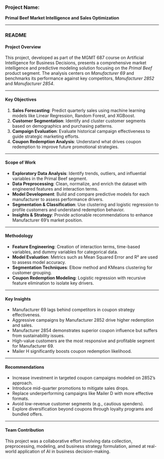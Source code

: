 
### **Project Name:**

**Primal Beef Market Intelligence and Sales Optimization**

---

### **README**

#### **Project Overview**

This project, developed as part of the MGMT 687 course on Artificial Intelligence for Business Decisions, presents a comprehensive market intelligence and predictive modeling solution focusing on the *Primal Beef* product segment. The analysis centers on *Manufacturer 69* and benchmarks its performance against key competitors, *Manufacturer 2852* and *Manufacturer 2854*.

---

#### **Key Objectives**

1. **Sales Forecasting**: Predict quarterly sales using machine learning models like Linear Regression, Random Forest, and XGBoost.
2. **Customer Segmentation**: Identify and cluster customer segments based on demographics and purchasing patterns.
3. **Campaign Evaluation**: Evaluate historical campaign effectiveness to guide strategic marketing efforts.
4. **Coupon Redemption Analysis**: Understand what drives coupon redemption to improve future promotional strategies.

---

#### **Scope of Work**

* **Exploratory Data Analysis**: Identify trends, outliers, and influential variables in the Primal Beef segment.
* **Data Preprocessing**: Clean, normalize, and enrich the dataset with engineered features and interaction terms.
* **Model Development**: Build and compare predictive models for each manufacturer to assess performance drivers.
* **Segmentation & Classification**: Use clustering and logistic regression to profile customers and understand redemption behavior.
* **Insights & Strategy**: Provide actionable recommendations to enhance Manufacturer 69’s market position.

---

#### **Methodology**

* **Feature Engineering**: Creation of interaction terms, time-based variables, and dummy variables for categorical data.
* **Model Evaluation**: Metrics such as Mean Squared Error and R² are used to assess model accuracy.
* **Segmentation Techniques**: Elbow method and KMeans clustering for customer grouping.
* **Coupon Redemption Modeling**: Logistic regression with recursive feature elimination to isolate key drivers.

---

#### **Key Insights**

* Manufacturer 69 lags behind competitors in coupon strategy effectiveness.
* Aggressive campaigns by Manufacturer 2852 drive higher redemption and sales.
* Manufacturer 2854 demonstrates superior coupon influence but suffers from sustainability issues.
* High-value customers are the most responsive and profitable segment for Manufacturer 69.
* Mailer H significantly boosts coupon redemption likelihood.

---

#### **Recommendations**

* Increase investment in targeted coupon campaigns modeled on 2852’s approach.
* Introduce mid-quarter promotions to mitigate sales drops.
* Replace underperforming campaigns like Mailer D with more effective formats.
* Avoid low-revenue customer segments (e.g., cautious spenders).
* Explore diversification beyond coupons through loyalty programs and bundled offers.

---

#### **Team Contribution**

This project was a collaborative effort involving data collection, preprocessing, modeling, and business strategy formulation, aimed at real-world application of AI in business decision-making.

